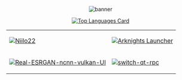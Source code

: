 
<div align="center">
 
<div>  
  
![banner](https://karei.dev/files/header.webp)


[![Top Languages Card](https://github-readme-stats.vercel.app/api/top-langs/?username=kareigu&layout=compact&hide=html,css&show_icons=true&theme=tokyonight&langs_count=6)](https://github.com/anuraghazra/github-readme-stats)

  </div>
<table>
<tr>
  <td>
  
[![Niilo22](https://github-readme-stats.vercel.app/api/pin/?username=kareigu&theme=tokyonight&repo=niilo22)](https://github.com/kareigu/niilo22)
   
  </td>

    
  <td>
    
[![Arknights Launcher](https://github-readme-stats.vercel.app/api/pin/?username=kareigu&theme=tokyonight&repo=Arknights_Launcher)](https://github.com/kareigu/Arknights_Launcher)
   
  
  </td>
     
  </tr>
  <tr>
     <td>
      
[![Real-ESRGAN-ncnn-vulkan-UI](https://github-readme-stats.vercel.app/api/pin/?username=kareigu&theme=tokyonight&repo=Real-ESRGAN-ncnn-vulkan-UI)](https://github.com/kareigu/Real-ESRGAN-ncnn-vulkan-UI)
   
  
  </td>
  <td>
  
[![switch-qt-rpc](https://github-readme-stats.vercel.app/api/pin/?username=kareigu&theme=tokyonight&repo=switch-qt-rpc)](https://github.com/kareigu/switch-qt-rpc)
   
   
  </td>
    
  </tr>
  </table>

</div>
<!--
**mxrr/mxrr** is a ✨ _special_ ✨ repository because its `README.md` (this file) appears on your GitHub profile.

Here are some ideas to get you started:

- 🔭 I’m currently working on ...
- 🌱 I’m currently learning ...
- 👯 I’m looking to collaborate on ...
- 🤔 I’m looking for help with ...
- 💬 Ask me about ...
- 📫 How to reach me: ...
- 😄 Pronouns: ...
- ⚡ Fun fact: ...
-->
